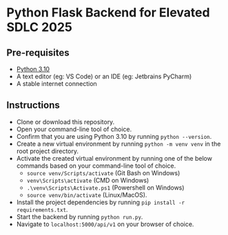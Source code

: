 # Python Flask Backend for Elevated SDLC 2025

## Pre-requisites

- [Python 3.10](https://www.python.org/downloads/release/python-3109/)
- A text editor (eg: VS Code) or an IDE (eg: Jetbrains PyCharm)
- A stable internet connection

## Instructions

- Clone or download this repository.
- Open your command-line tool of choice.
- Confirm that you are using Python 3.10 by running ```python --version```.
- Create a new virtual environment by running ```python -m venv venv``` in the root project directory.
- Activate the created virtual environment by running one of the below commands based on your command-line tool of choice.
    - ```source venv/Scripts/activate``` (Git Bash on Windows)
    - ```venv\Scripts\activate``` (CMD on Windows)
    - ```.\venv\Scripts\Activate.ps1``` (Powershell on Windows)
    - ```source venv/bin/activate``` (Linux/MacOS).
- Install the project dependencies by running ```pip install -r requirements.txt```.
- Start the backend by running ```python run.py```.
- Navigate to ```localhost:5000/api/v1``` on your browser of choice.
